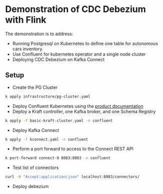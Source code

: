 # Demonstration of CDC Debezium with Flink

The demonstration is to address:

* Running Postgresql on Kubernetes to define one table for autonomous cars inventory.
* Use Confluent for kubernetes operator and a single node cluster
* Deploying CDC Debezium on Kafka Connect

## Setup

* Create the PG Cluster

```sh
k apply infrastructure/pg-cluster.yaml
```

* Deploy Confluent Kubernetes using the [product documentation](https://docs.confluent.io/operator/current/co-deploy-cfk.html)
* Deploy a Kraft controller, one Kafka broker, and one Schema Registry

```sh
k apply -f basic-kraft-cluster.yaml -n confluent
```

* Deploy Kafka Connect

```sh
k apply -f kconnect.yaml -n confluent
```

* Perform a port forward to access to the Connect REST API

```sh
k port-forward connect-0 8083:8083 -n confluent
```

* Test list of connectors

```sh
curl -H "Accept:application/json" localhost:8083/connectors/
```

* Deploy debezium

```
```